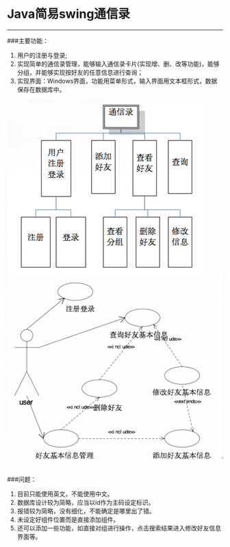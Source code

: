 # Java简易swing通信录
***
###主要功能：
1. 用户的注册与登录;
2. 实现简单的通信录管理，能够输入通信录卡片(实现增、删、改等功能)，能够分组，并能够实现按好友的任意信息进行查询；
3. 实现界面：Windows界面，功能用菜单形式，输入界面用文本框形式，数据保存在数据库中。

![组织结构图](https://github.com/huangzyi/java-addressbook/blob/master/function.png)
![用例图](https://github.com/huangzyi/java-addressbook/blob/master/usecase.png)

###问题：
1. 目前只能使用英文，不能使用中文。
2. 数据库设计较为简略，应当以id作为主码设定标识。
3. 报错较为简略，没有细化，不能确定是哪里出了错。
4. 未设定好组件位置而是直接添加组件。
5. 还可以添加一些功能，如直接对组进行操作，点击搜索结果进入修改好友信息界面等。
